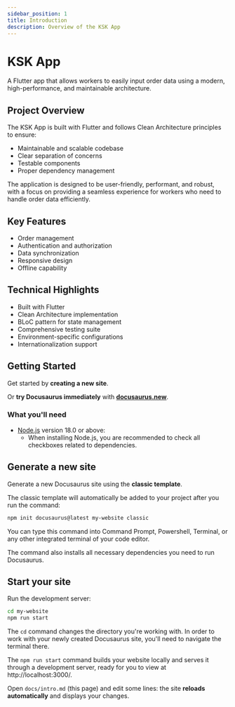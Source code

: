 ```yaml
---
sidebar_position: 1
title: Introduction
description: Overview of the KSK App
---
```


# KSK App

A Flutter app that allows workers to easily input order data using a modern, high-performance, and maintainable architecture.

## Project Overview

The KSK App is built with Flutter and follows Clean Architecture principles to ensure:

- Maintainable and scalable codebase
- Clear separation of concerns
- Testable components
- Proper dependency management

The application is designed to be user-friendly, performant, and robust, with a focus on providing a seamless experience for workers who need to handle order data efficiently.

## Key Features

- Order management
- Authentication and authorization
- Data synchronization
- Responsive design
- Offline capability

## Technical Highlights

- Built with Flutter
- Clean Architecture implementation
- BLoC pattern for state management
- Comprehensive testing suite
- Environment-specific configurations
- Internationalization support

## Getting Started

Get started by **creating a new site**.

Or **try Docusaurus immediately** with **[docusaurus.new](https://docusaurus.new)**.

### What you'll need

- [Node.js](https://nodejs.org/en/download/) version 18.0 or above:
  - When installing Node.js, you are recommended to check all checkboxes related to dependencies.

## Generate a new site

Generate a new Docusaurus site using the **classic template**.

The classic template will automatically be added to your project after you run the command:

```bash
npm init docusaurus@latest my-website classic
```

You can type this command into Command Prompt, Powershell, Terminal, or any other integrated terminal of your code editor.

The command also installs all necessary dependencies you need to run Docusaurus.

## Start your site

Run the development server:

```bash
cd my-website
npm run start
```

The `cd` command changes the directory you're working with. In order to work with your newly created Docusaurus site, you'll need to navigate the terminal there.

The `npm run start` command builds your website locally and serves it through a development server, ready for you to view at http://localhost:3000/.

Open `docs/intro.md` (this page) and edit some lines: the site **reloads automatically** and displays your changes.
